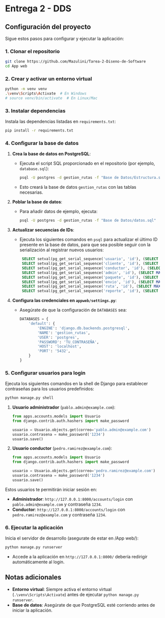 # Entrega 2 - DDS

## Configuración del proyecto

Sigue estos pasos para configurar y ejecutar la aplicación:

### 1. Clonar el repositorio
```bash
git clone https://github.com/Mazulini/Tarea-2-Diseno-de-Software
cd App web
```

### 2. Crear y activar un entorno virtual
```bash
python -m venv venv
.\venv\Scripts\Activate  # En Windows
# source venv/bin/activate  # En Linux/Mac
```

### 3. Instalar dependencias
Instala las dependencias listadas en `requirements.txt`:
```bash
pip install -r requirements.txt
```

### 4. Configurar la base de datos
1. **Crea la base de datos en PostgreSQL**:
   - Ejecuta el script SQL proporcionado en el repositorio (por ejemplo, `database.sql`):
     ```bash
     psql -U postgres -d gestion_rutas -f "Base de Datos/Estructura.sql"
     ```
   - Esto creará la base de datos `gestion_rutas` con las tablas necesarias.

2. **Poblar la base de datos**:
   - Para añadir datos de ejemplo, ejecuta:
     ```bash
     psql -U postgres -d gestion_rutas -f "Base de Datos/datos.sql"
     ```

3. **Actualizar secuencias de IDs**:
   - Ejecuta los siguientes comandos en `psql` para actualizar el último ID presente en la base de datos, para que sea posible seguir con la serialización al registrar nuevos usuarios:
     ```sql
      SELECT setval(pg_get_serial_sequence('usuario', 'id'), (SELECT MAX(id) FROM usuario));
      SELECT setval(pg_get_serial_sequence('cliente', 'id'), (SELECT MAX(id) FROM cliente));
      SELECT setval(pg_get_serial_sequence('conductor', 'id'), (SELECT MAX(id) FROM conductor));
      SELECT setval(pg_get_serial_sequence('admin', 'id'), (SELECT MAX(id) FROM admin));
      SELECT setval(pg_get_serial_sequence('paquete', 'id'), (SELECT MAX(id) FROM paquete));
      SELECT setval(pg_get_serial_sequence('envio', 'id'), (SELECT MAX(id) FROM envio));
      SELECT setval(pg_get_serial_sequence('ruta', 'id'), (SELECT MAX(id) FROM ruta));
      SELECT setval(pg_get_serial_sequence('reporte', 'id'), (SELECT MAX(id) FROM reporte));
     ```

4. **Configura las credenciales en `appweb/settings.py`**:
   - Asegúrate de que la configuración de `DATABASES` sea:
     ```python
     DATABASES = {
         'default': {
             'ENGINE': 'django.db.backends.postgresql',
             'NAME': 'gestion_rutas',
             'USER': 'postgres',
             'PASSWORD': 'TU_CONTRASEÑA',
             'HOST': 'localhost',
             'PORT': '5432',
         }
     }
     ```

### 5. Configurar usuarios para login
Ejecuta los siguientes comandos en la shell de Django para establecer contraseñas para los usuarios predefinidos:

```bash
python manage.py shell
```

1. **Usuario administrador** (`pablo.admin@example.com`):
   ```python
   from apps.accounts.models import Usuario
   from django.contrib.auth.hashers import make_password

   usuario = Usuario.objects.get(correo='pablo.admin@example.com')
   usuario.contrasena = make_password('1234')
   usuario.save()
   ```

2. **Usuario conductor** (`pedro.ramirez@example.com`):
   ```python
   from apps.accounts.models import Usuario
   from django.contrib.auth.hashers import make_password

   usuario = Usuario.objects.get(correo='pedro.ramirez@example.com')
   usuario.contrasena = make_password('1234')
   usuario.save()
   ```

Estos usuarios te permitirán iniciar sesión en:
- **Administrador**: `http://127.0.0.1:8000/accounts/login` con `pablo.admin@example.com` y contraseña `1234`.
- **Conductor**: `http://127.0.0.1:8000/accounts/login` con `pedro.ramirez@example.com` y contraseña `1234`.

### 6. Ejecutar la aplicación
Inicia el servidor de desarrollo (asegurate de estar en /App web/):
```bash
python manage.py runserver
```

- Accede a la aplicación en `http://127.0.0.1:8000/` debería redirigir automáticamente al login.


## Notas adicionales
- **Entorno virtual**: Siempre activa el entorno virtual (`.\venv\Scripts\Activate`) antes de ejecutar `python manage.py runserver`.
- **Base de datos**: Asegúrate de que PostgreSQL esté corriendo antes de iniciar la aplicación.